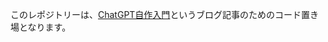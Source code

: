 このレポジトリーは、[ChatGPT自作入門](https://nanaeda.hatenablog.com/entry/2023/07/21/214349)というブログ記事のためのコード置き場となります。


